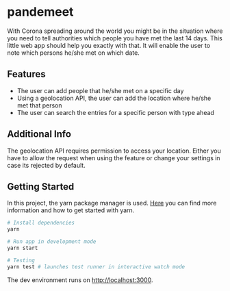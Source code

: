 # pandemeet

With Corona spreading around the world you might be in the situation where you need to tell authorities which people you have met the last 14 days. This little web app should help you exactly with that.
It will enable the user to note which persons he/she met on which date.

## Features

- The user can add people that he/she met on a specific day
- Using a geolocation API, the user can add the location where he/she met that person
- The user can search the entries for a specific person with type ahead

## Additional Info

The geolocation API requires permission to access your location. Either you have to allow the request when using the feature or change your settings in case its rejected by default.

## Getting Started

In this project, the yarn package manager is used. [Here](https://yarnpkg.com/) you can find more information and how to get started with yarn.

```zsh
# Install dependencies
yarn

# Run app in development mode
yarn start

# Testing
yarn test # launches test runner in interactive watch mode
```

The dev environment runs on [http://localhost:3000](http://localhost:3000).
